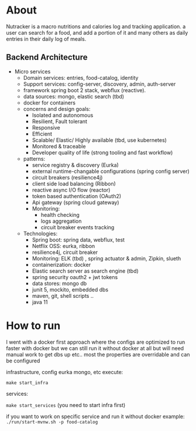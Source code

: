 
# About

Nutracker is a macro nutritions and calories log and tracking application.
a user can search for a food, and add a portion of it and many others as daily entries in their daily log of meals.

## Backend Architecture

- Micro services
    - Domain services: entries, food-catalog, identity
    - Support services: config-server, discovery, admin, auth-server
    - framework spring boot 2 stack, webflux (reactive).
    - data sources: mongo, elastic search (tbd)
    - docker for containers
    - concerns and design goals:
        - Isolated and autonomous
        - Resilient, Fault tolerant
        - Responsive
        - Efficient
        - Scalable/ Elastic/ Highly available (tbd, use kubernetes)
        - Monitored & traceable
        - Developer quality of life (strong tooling and fast workflow)
    - patterns:
        - service registry & discovery (Eurka)
        - external runtime-changable configurations (spring config server)
        - circuit breakers (resilience4j)
        - client side load balancing (Ribbon)
        - reactive async I/O flow (reactor)
        - token based authentication (OAuth2)
        - Api gateway (spring cloud gateway)
        - Monitoring:
            - health checking
            - logs aggregation
            - circuit breaker events tracking
    - Technologies:
        - Spring boot: spring data, webflux, test
        - Netflix OSS: eurka, ribbon
        - resilience4j, circuit breaker
        - Monitoring: ELK  (tbd) , spring actuator & admin, Zipkin, slueth
        - containerization: docker
        - Elastic search server as search engine (tbd)
        - spring security oauth2 + jwt tokens
        - data stores: mongo db
        - junit 5, mockito, embedded dbs
        - maven, git, shell scripts ..
        - java 11

# How to run

I went with a docker first approach where the configs are optimized to run faster with docker but
we can still run it without docker at all but will need manual work to get dbs up etc.. most the properties are overridable
and can be configured

infrastructure, config eurka mongo, etc execute:

```make start_infra```

services:

```make start_services```
(you need to start infra first)

if you want to work on specific service and run it without docker
example:
```./run/start-mvnw.sh -p food-catalog```
